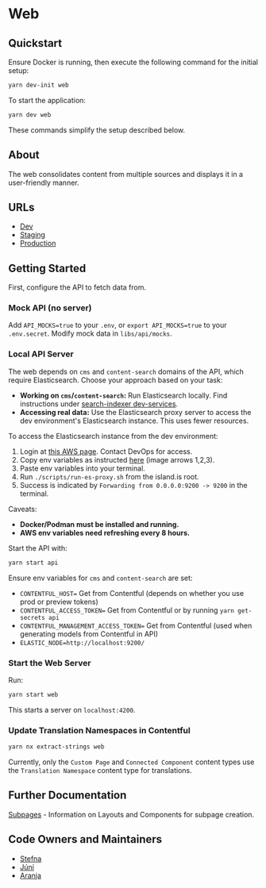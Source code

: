 # Web

## Quickstart

Ensure Docker is running, then execute the following command for the initial setup:

```bash
yarn dev-init web
```

To start the application:

```bash
yarn dev web
```

These commands simplify the setup described below.

## About

The web consolidates content from multiple sources and displays it in a user-friendly manner.

## URLs

- [Dev](https://beta.dev01.devland.is)
- [Staging](https://beta.staging01.devland.is)
- [Production](https://island.is)

## Getting Started

First, configure the API to fetch data from.

### Mock API (no server)

Add `API_MOCKS=true` to your `.env`, or `export API_MOCKS=true` to your `.env.secret`. Modify mock data in `libs/api/mocks`.

### Local API Server

The web depends on `cms` and `content-search` domains of the API, which require Elasticsearch. Choose your approach based on your task:

- **Working on `cms`/`content-search`:** Run Elasticsearch locally. Find instructions under [search-indexer dev-services](https://github.com/island-is/island.is/tree/main/apps/services/search-indexer/dev-services).
- **Accessing real data:** Use the Elasticsearch proxy server to access the dev environment's Elasticsearch instance. This uses fewer resources.

To access the Elasticsearch instance from the dev environment:

1. Login at [this AWS page](https://island-is.awsapps.com/start#/). Contact DevOps for access.
2. Copy env variables as instructed [here](https://docs.devland.is/technical-overview/devops/dockerizing#troubleshooting) (image arrows 1,2,3).
3. Paste env variables into your terminal.
4. Run `./scripts/run-es-proxy.sh` from the island.is root.
5. Success is indicated by `Forwarding from 0.0.0.0:9200 -> 9200` in the terminal.

Caveats:

- **Docker/Podman must be installed and running.**
- **AWS env variables need refreshing every 8 hours.**

Start the API with:

```bash
yarn start api
```

Ensure env variables for `cms` and `content-search` are set:

- `CONTENTFUL_HOST=` Get from Contentful (depends on whether you use prod or preview tokens)
- `CONTENTFUL_ACCESS_TOKEN=` Get from Contentful or by running `yarn get-secrets api`
- `CONTENTFUL_MANAGEMENT_ACCESS_TOKEN=` Get from Contentful (used when generating models from Contentful in API)
- `ELASTIC_NODE=http://localhost:9200/`

### Start the Web Server

Run:

```bash
yarn start web
```

This starts a server on `localhost:4200`.

### Update Translation Namespaces in Contentful

```bash
yarn nx extract-strings web
```

Currently, only the `Custom Page` and `Connected Component` content types use the `Translation Namespace` content type for translations.

## Further Documentation

[Subpages](./docs/subpages.md) - Information on Layouts and Components for subpage creation.

## Code Owners and Maintainers

- [Stefna](https://github.com/orgs/island-is/teams/stefna/members)
- [Júní](https://github.com/orgs/island-is/teams/juni/members)
- [Aranja](https://github.com/orgs/island-is/teams/aranja/members)
